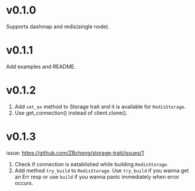 # v0.1.0
Supports dashmap and redis(single node).
# v0.1.1
Add examples and README.
# v0.1.2
1. Add `set_ex` method to Storage trait and it is available for `RedisStorage`.
2. Use get_connection() instead of client.clone().

# v0.1.3
issue: https://github.com/ZBcheng/storage-trait/issues/1
1. Check if connection is eatablished while building `RedisStorage`.
2. Add method `try_build` to `RedisStorage`. Use `try_build` if you wanna get an Err resp or use `build` if you wanna panic immediately when error occurs.